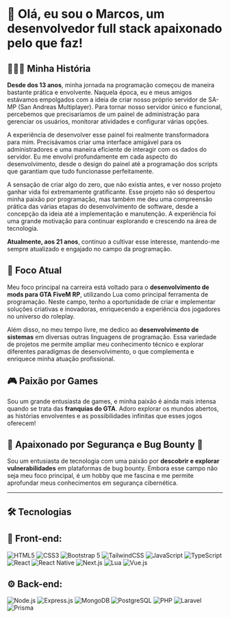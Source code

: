 # 👋 Olá, eu sou o Marcos, um desenvolvedor full stack apaixonado pelo que faz!

## 👨🏻‍💻 Minha História
**Desde dos 13 anos**,  minha jornada na programação começou de maneira bastante prática e envolvente. Naquela época, eu e meus amigos estávamos empolgados com a ideia de criar nosso próprio servidor de SA-MP (San Andreas Multiplayer). Para tornar nosso servidor único e funcional, percebemos que precisaríamos de um painel de administração para gerenciar os usuários, monitorar atividades e configurar várias opções.

A experiência de desenvolver esse painel foi realmente transformadora para mim. Precisávamos criar uma interface amigável para os administradores e uma maneira eficiente de interagir com os dados do servidor. Eu me envolvi profundamente em cada aspecto do desenvolvimento, desde o design do painel até a programação dos scripts que garantiam que tudo funcionasse perfeitamente.

A sensação de criar algo do zero, que não existia antes, e ver nosso projeto ganhar vida foi extremamente gratificante. Esse projeto não só despertou minha paixão por programação, mas também me deu uma compreensão prática das várias etapas do desenvolvimento de software, desde a concepção da ideia até a implementação e manutenção. A experiência foi uma grande motivação para continuar explorando e crescendo na área de tecnologia.

**Atualmente, aos 21 anos**, continuo a cultivar esse interesse, mantendo-me sempre atualizado e engajado no campo da programação.

## 🚀 Foco Atual
Meu foco principal na carreira está voltado para o **desenvolvimento de mods para GTA FiveM RP**, utilizando Lua como principal ferramenta de programação. Neste campo, tenho a oportunidade de criar e implementar soluções criativas e inovadoras, enriquecendo a experiência dos jogadores no universo do roleplay.

Além disso, no meu tempo livre, me dedico ao **desenvolvimento de sistemas** em diversas outras linguagens de programação. Essa variedade de projetos me permite ampliar meu conhecimento técnico e explorar diferentes paradigmas de desenvolvimento, o que complementa e enriquece minha atuação profissional.

## 🎮 Paixão por Games
Sou um grande entusiasta de games, e minha paixão é ainda mais intensa quando se trata das **franquias do GTA**. Adoro explorar os mundos abertos, as histórias envolventes e as possibilidades infinitas que esses jogos oferecem!

## 🎯 Apaixonado por Segurança e Bug Bounty 🚀
Sou um entusiasta de tecnologia com uma paixão por **descobrir e explorar vulnerabilidades** em plataformas de bug bounty. Embora esse campo não seja meu foco principal, é um hobby que me fascina e me permite aprofundar meus conhecimentos em segurança cibernética.

---

## 🛠 Tecnologias


## 🚀 Front-end:
![HTML5](https://img.shields.io/badge/-HTML5-E34F26?style=flat-square&logo=html5&logoColor=white)
![CSS3](https://img.shields.io/badge/-CSS3-1572B6?style=flat-square&logo=css3&logoColor=white)
![Bootstrap 5](https://img.shields.io/badge/-Bootstrap%205-563D7C?style=flat-square&logo=bootstrap&logoColor=white)
![TailwindCSS](https://img.shields.io/badge/-TailwindCSS-38B2AC?style=flat-square&logo=tailwind-css&logoColor=white)
![JavaScript](https://img.shields.io/badge/-JavaScript-F7DF1E?style=flat-square&logo=javascript&logoColor=black)
![TypeScript](https://img.shields.io/badge/-TypeScript-007ACC?style=flat-square&logo=typescript&logoColor=white)
![React](https://img.shields.io/badge/-React-61DAFB?style=flat-square&logo=react&logoColor=black)
![React Native](https://img.shields.io/badge/-React%20Native-61DAFB?style=flat-square&logo=react&logoColor=black)
![Next.js](https://img.shields.io/badge/-Next.js-000000?style=flat-square&logo=nextdotjs&logoColor=white)
![Lua](https://img.shields.io/badge/-Lua-2C2D72?style=flat-square&logo=lua&logoColor=white)
![Vue.js](https://img.shields.io/badge/-Vue.js-4FC08D?style=flat-square&logo=vue.js&logoColor=white)

## ⚙️ Back-end:
![Node.js](https://img.shields.io/badge/-Node.js-339933?style=flat-square&logo=node.js&logoColor=white)
![Express.js](https://img.shields.io/badge/-Express.js-000000?style=flat-square&logo=express&logoColor=white)
![MongoDB](https://img.shields.io/badge/-MongoDB-47A248?style=flat-square&logo=mongodb&logoColor=white)
![PostgreSQL](https://img.shields.io/badge/-PostgreSQL-336791?style=flat-square&logo=postgresql&logoColor=white)
![PHP](https://img.shields.io/badge/-PHP-777BB4?style=flat-square&logo=php&logoColor=white)
![Laravel](https://img.shields.io/badge/-Laravel-FF2D20?style=flat-square&logo=laravel&logoColor=white)
![Prisma](https://img.shields.io/badge/-Prisma-2D3748?style=flat-square&logo=prisma&logoColor=white)
